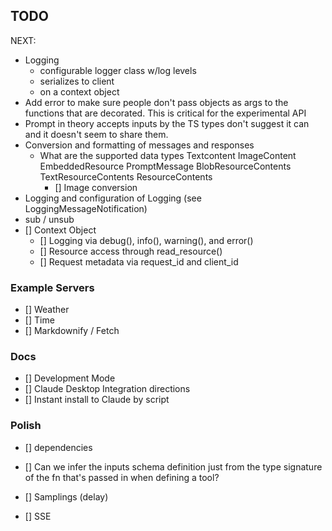 ## TODO

NEXT:
- Logging
  - configurable logger class w/log levels
  - serializes to client
  - on a context object
- Add error to make sure people don't pass objects as args to the functions that are decorated. This is critical for the experimental API
- Prompt in theory accepts inputs by the TS types don't suggest it can and it doesn't seem to share them.
- Conversion and formatting of messages and responses
  - What are the supported data types
    Textcontent
    ImageContent
    EmbeddedResource
    PromptMessage
    BlobResourceContents
    TextResourceContents
    ResourceContents
    - [] Image conversion
- Logging and configuration of Logging (see LoggingMessageNotification)
- sub / unsub
- [] Context Object
   - [] Logging via debug(), info(), warning(), and error()
   - [] Resource access through read_resource()
   - [] Request metadata via request_id and client_id

### Example Servers
- [] Weather
- [] Time
- [] Markdownify / Fetch

### Docs
- [] Development Mode
- [] Claude Desktop Integration directions
- [] Instant install to Claude by script

### Polish
- [] dependencies
- [] Can we infer the inputs schema definition just from the type signature of the fn that's passed in when defining a tool?

- [] Samplings (delay)
- [] SSE
